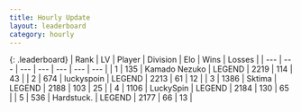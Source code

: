 ```yaml
---
title: Hourly Update
layout: leaderboard
category: hourly
---
```


{: .leaderboard}
| Rank | LV | Player | Division | Elo | Wins | Losses |
| --- | --- | --- | --- | --- | --- | --- |
| <span data-change="0">1</span> | 135 | <span title="ID: 665001">Kamado Nezuko</span> | LEGEND | <span data-change="0">2219</span> | <span data-change="0">114</span> | <span data-change="0">43</span> |
| <span data-change="0">2</span> | 674 | <span title="ID: 512212">luckyspoin</span> | LEGEND | <span data-change="0">2213</span> | <span data-change="0">61</span> | <span data-change="0">12</span> |
| <span data-change="0">3</span> | 1386 | <span title="ID: 353063">Sktima</span> | LEGEND | <span data-change="2">2188</span> | <span data-change="3">103</span> | <span data-change="1">25</span> |
| <span data-change="1">4</span> | 1106 | <span title="ID: 498412">LuckySpin</span> | LEGEND | <span data-change="10">2184</span> | <span data-change="1">130</span> | <span data-change="0">65</span> |
| <span data-change="-1">5</span> | 536 | <span title="ID: 289238">Hardstuck.</span> | LEGEND | <span data-change="0">2177</span> | <span data-change="0">66</span> | <span data-change="0">13</span> |